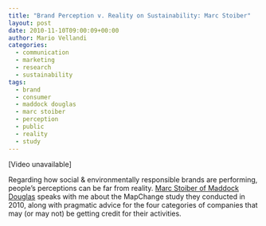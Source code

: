 ```yaml
---
title: "Brand Perception v. Reality on Sustainability: Marc Stoiber"
layout: post
date: 2010-11-10T09:00:09+00:00
author: Mario Vellandi
categories:
  - communication
  - marketing
  - research
  - sustainability
tags:
  - brand
  - consumer
  - maddock douglas
  - marc stoiber
  - perception
  - public
  - reality
  - study
---
```

[Video unavailable]

Regarding how social & environmentally responsible brands are performing, people&#8217;s perceptions can be far from reality. [Marc Stoiber of Maddock Douglas](http://www.maddockdouglas.com/) speaks with me about the MapChange study they conducted in 2010, along with pragmatic advice for the four categories of companies that may (or may not) be getting credit for their activities.
